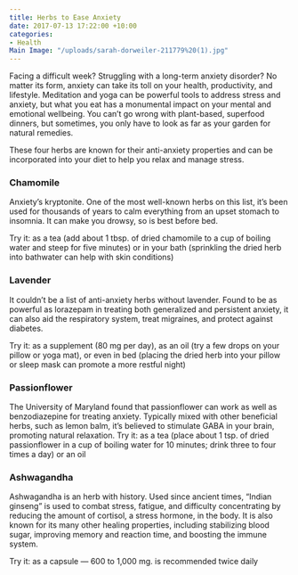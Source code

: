 ```yaml
---
title: Herbs to Ease Anxiety
date: 2017-07-13 17:22:00 +10:00
categories:
- Health
Main Image: "/uploads/sarah-dorweiler-211779%20(1).jpg"
---
```


Facing a difficult week? Struggling with a long-term anxiety disorder? No matter its form, anxiety can take its toll on your health, productivity, and lifestyle. Meditation and yoga can be powerful tools to address stress and anxiety, but what you eat has a monumental impact on your mental and emotional wellbeing. You can’t go wrong with plant-based, superfood dinners, but sometimes, you only have to look as far as your garden for natural remedies.
 
These four herbs are known for their anti-anxiety properties and can be incorporated into your diet to help you relax and manage stress.

### Chamomile
Anxiety’s kryptonite. One of the most well-known herbs on this list, it’s been used for thousands of years to calm everything from an upset stomach to insomnia. It can make you drowsy, so is best before bed.

Try it: as a tea (add about 1 tbsp. of dried chamomile to a cup of boiling water and steep for five minutes) or in your bath (sprinkling the dried herb into bathwater can help with skin conditions)

### Lavender
It couldn’t be a list of anti-anxiety herbs without lavender. Found to be as powerful as lorazepam in treating both generalized and persistent anxiety, it can also aid the respiratory system, treat migraines, and protect against diabetes.

Try it: as a supplement (80 mg per day), as an oil (try a few drops on your pillow or yoga mat), or even in bed (placing the dried herb into your pillow or sleep mask can promote a more restful night)

### Passionflower
The University of Maryland found that passionflower can work as well as benzodiazepine for treating anxiety. Typically mixed with other beneficial herbs, such as lemon balm, it’s believed to stimulate GABA in your brain, promoting natural relaxation.
Try it: as a tea (place about 1 tsp. of dried passionflower in a cup of boiling water for 10 minutes; drink three to four times a day) or an oil

### Ashwagandha
Ashwagandha is an herb with history. Used since ancient times, “Indian ginseng” is used to combat stress, fatigue, and difficulty concentrating by reducing the amount of cortisol, a stress hormone, in the body. It is also known for its many other healing properties, including stabilizing blood sugar, improving memory and reaction time, and boosting the immune system.

Try it: as a capsule — 600 to 1,000 mg. is recommended twice daily